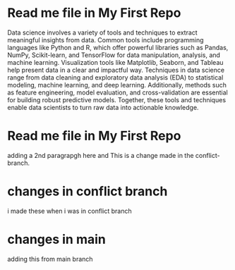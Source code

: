 # Read me file in My First Repo



Data science involves a variety of tools and techniques to extract meaningful insights from data. Common tools include programming languages like Python and R, which offer powerful libraries such as Pandas, NumPy, Scikit-learn, and TensorFlow for data manipulation, analysis, and machine learning. Visualization tools like Matplotlib, Seaborn, and Tableau help present data in a clear and impactful way. Techniques in data science range from data cleaning and exploratory data analysis (EDA) to statistical modeling, machine learning, and deep learning. Additionally, methods such as feature engineering, model evaluation, and cross-validation are essential for building robust predictive models. Together, these tools and techniques enable data scientists to turn raw data into actionable knowledge.

# Read me file in My First Repo
adding a 2nd paragrapgh here and This is a change made in the conflict-branch.



# changes in conflict branch
i made these when i was in conflict branch

# changes in main
adding this from main branch